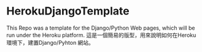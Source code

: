 HerokuDjangoTemplate
====================
This Repo was a template for the Django/Python Web pages, which will be run under the Heroku platform.
這是一個簡易的版型，用來說明如何在Heroku 環境下，建置Django/Pyhton 網站。
